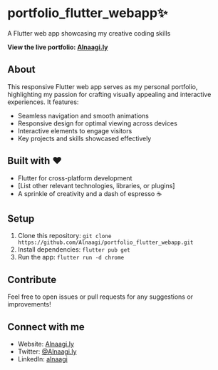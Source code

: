 # portfolio_flutter_webapp✨

A Flutter web app showcasing my creative coding skills

**View the live portfolio: [Alnaagi.ly](alnaagi.ly)**

## About

This responsive Flutter web app serves as my personal portfolio, highlighting my passion for crafting visually appealing and interactive experiences. It features:

- Seamless navigation and smooth animations
- Responsive design for optimal viewing across devices
- Interactive elements to engage visitors
- Key projects and skills showcased effectively

## Built with ❤️

- Flutter for cross-platform development
- [List other relevant technologies, libraries, or plugins]
- A sprinkle of creativity and a dash of espresso ☕️

## Setup

1. Clone this repository: `git clone https://github.com/Alnaagi/portfolio_flutter_webapp.git`
2. Install dependencies: `flutter pub get`
3. Run the app: `flutter run -d chrome`

## Contribute

Feel free to open issues or pull requests for any suggestions or improvements!

## Connect with me

- Website: [Alnaagi.ly](alnaagi.ly)
- Twitter: [@Alnaagi.ly](x.com/alnaagi.ly)
- LinkedIn: [alnaagi](https://www.linkedin.com/in/alnaagi/)
